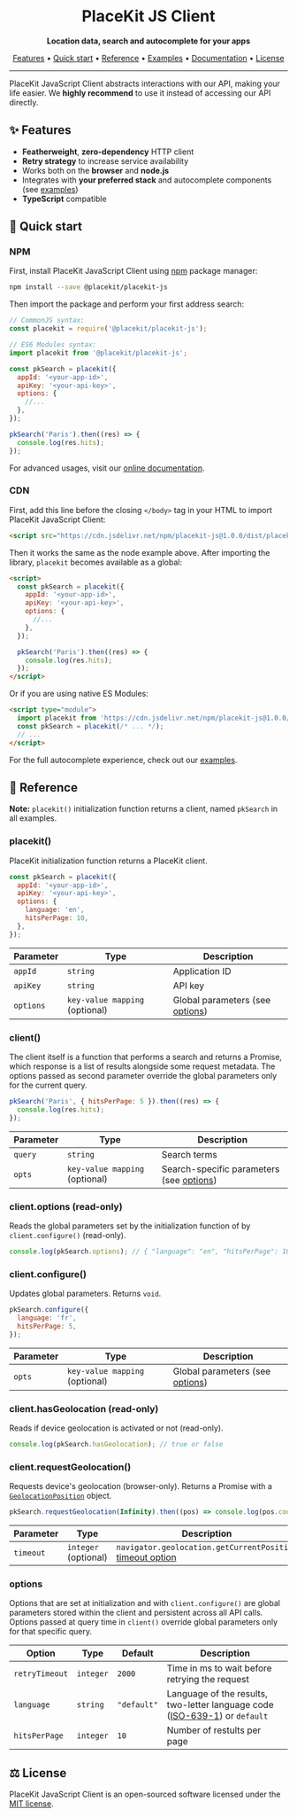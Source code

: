 <h1 align="center">
  PlaceKit JS Client
</h1>

<p align="center">
  <b>Location data, search and autocomplete for your apps</b>
</p>

<p align="center">
  <a href="#-features">Features</a> • 
  <a href="#-quick-start">Quick start</a> • 
  <a href="#-reference">Reference</a> • 
  <a href="./examples">Examples</a> • 
  <a href="https://placekit.io/docs">Documentation</a> • 
  <a href="#%EF%B8%8F-license">License</a>
</p>

---

PlaceKit JavaScript Client abstracts interactions with our API, making your life easier. We **highly recommend** to use it instead of accessing our API directly.

## ✨ Features

- **Featherweight**, **zero-dependency** HTTP client
- **Retry strategy** to increase service availability
- Works both on the **browser** and **node.js**
- Integrates with **your preferred stack** and autocomplete components (see [examples](./examples))
- **TypeScript** compatible

## 🎯 Quick start

### NPM

First, install PlaceKit JavaScript Client using [npm](https://docs.npmjs.com/getting-started) package manager:

```sh
npm install --save @placekit/placekit-js
```

Then import the package and perform your first address search:

```js
// CommonJS syntax:
const placekit = require('@placekit/placekit-js');

// ES6 Modules syntax:
import placekit from '@placekit/placekit-js';

const pkSearch = placekit({
  appId: '<your-app-id>',
  apiKey: '<your-api-key>',
  options: {
    //...
  },
});

pkSearch('Paris').then((res) => {
  console.log(res.hits);
});
```

For advanced usages, visit our [online documentation](https://placekit.io/docs).

### CDN

First, add this line before the closing `</body>` tag in your HTML to import PlaceKit JavaScript Client:

```html
<script src="https://cdn.jsdelivr.net/npm/placekit-js@1.0.0/dist/placekit.umd.js"></script>
```

Then it works the same as the node example above.
After importing the library, `placekit` becomes available as a global:

```html
<script>
  const pkSearch = placekit({
    appId: '<your-app-id>',
    apiKey: '<your-api-key>',
    options: {
      //...
    },
  });

  pkSearch('Paris').then((res) => {
    console.log(res.hits);
  });
</script>
```

Or if you are using native ES Modules:

```html
<script type="module">
  import placekit from 'https://cdn.jsdelivr.net/npm/placekit-js@1.0.0/dist/placekit.esm.js';
  const pkSearch = placekit(/* ... */);
  // ...
</script>
```

For the full autocomplete experience, check out our [examples](./examples).

## 🧰 Reference

**Note:** `placekit()` initialization function returns a client, named `pkSearch` in all examples.

### placekit()

PlaceKit initialization function returns a PlaceKit client.

```js
const pkSearch = placekit({
  appId: '<your-app-id>',
  apiKey: '<your-api-key>',
  options: {
    language: 'en',
    hitsPerPage: 10,
  },
});
```

| Parameter | Type | Description |
| --- | --- | --- |
| `appId` | `string` | Application ID |
| `apiKey` | `string` | API key |
| `options` | `key-value mapping` (optional) | Global parameters (see [options](#options)) |

### client()

The client itself is a function that performs a search and returns a Promise, which response is a list of results alongside some request metadata.
The options passed as second parameter override the global parameters only for the current query.

```js
pkSearch('Paris', { hitsPerPage: 5 }).then((res) => {
  console.log(res.hits);
});
```

| Parameter | Type | Description |
| --- | --- | --- |
| `query` | `string` | Search terms |
| `opts` | `key-value mapping` (optional) | Search-specific parameters (see [options](#options)) |

### client.options (read-only)

Reads the global parameters set by the initialization function of by `client.configure()` (read-only).

```js
console.log(pkSearch.options); // { "language": "en", "hitsPerPage": 10, ... }
```

### client.configure()

Updates global parameters. Returns `void`.

```js
pkSearch.configure({
  language: 'fr',
  hitsPerPage: 5,
});
```

| Parameter | Type | Description |
| --- | --- | --- |
| `opts` | `key-value mapping` (optional) | Global parameters (see [options](#options)) |

### client.hasGeolocation (read-only)

Reads if device geolocation is activated or not (read-only).

```js
console.log(pkSearch.hasGeolocation); // true or false
```

### client.requestGeolocation()

Requests device's geolocation (browser-only). Returns a Promise with a [`GeolocationPosition`](https://developer.mozilla.org/en-US/docs/Web/API/GeolocationPosition) object.

```js
pkSearch.requestGeolocation(Infinity).then((pos) => console.log(pos.coords));
```

| Parameter | Type | Description |
| --- | --- | --- |
| `timeout` | `integer` (optional) | `navigator.geolocation.getCurrentPosition` [timeout option](https://developer.mozilla.org/en-US/docs/Web/API/Geolocation/getCurrentPosition) |

### options

Options that are set at initialization and with `client.configure()` are global parameters stored within the client and persistent across all API calls.
Options passed at query time in `client()` override global parameters only for that specific query.

| Option | Type | Default | Description |
| --- | --- | --- | --- |
| `retryTimeout` | `integer` | `2000` | Time in ms to wait before retrying the request |
| `language` | `string` | `"default"` | Language of the results, two-letter language code ([ISO-639-1](https://www.google.com/search?client=safari&rls=en&q=iso-639-1&ie=UTF-8&oe=UTF-8)) or `default` |
| `hitsPerPage` | `integer` | `10` | Number of restults per page |

## ⚖️ License

PlaceKit JavaScript Client is an open-sourced software licensed under the [MIT license](./LICENSE).
